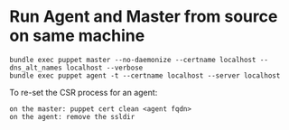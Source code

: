Run Agent and Master from source on same machine
==
```
bundle exec puppet master --no-daemonize --certname localhost --dns_alt_names localhost --verbose
bundle exec puppet agent -t --certname localhost --server localhost
```

To re-set the CSR process for an agent:

````
on the master: puppet cert clean <agent fqdn>
on the agent: remove the ssldir
````
